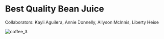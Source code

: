 # Best Quality Bean Juice
Collaborators: Kayli Aguilera, Annie Donnelly, Allyson McInnis, Liberty Heise

![coffee_3](https://user-images.githubusercontent.com/109040678/225430234-6c614b9f-5f59-494c-a206-b35645f50160.jpeg)

